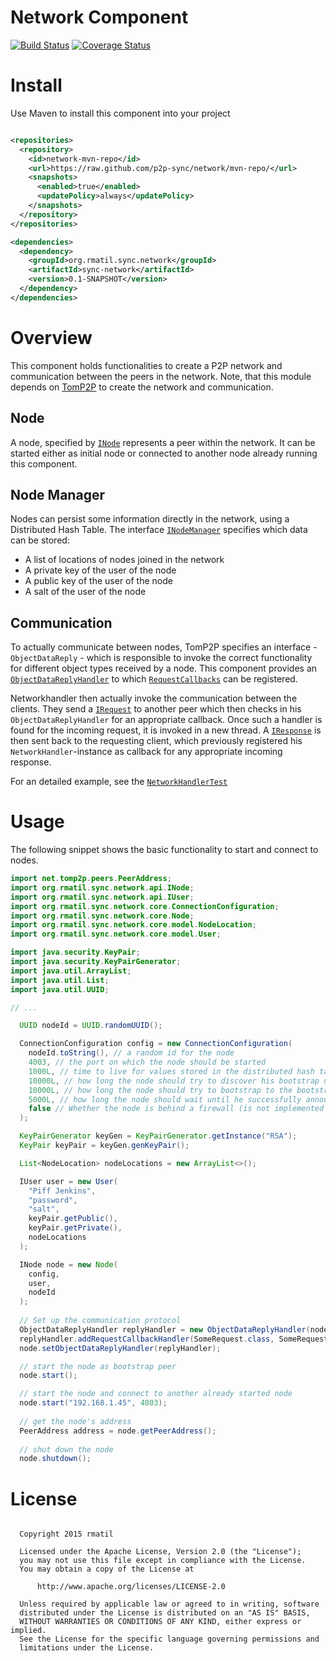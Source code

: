 # Network Component

[![Build Status](https://travis-ci.org/p2p-sync/network.svg)](https://travis-ci.org/p2p-sync/network)
[![Coverage Status](https://coveralls.io/repos/p2p-sync/network/badge.svg?branch=master&service=github)](https://coveralls.io/github/p2p-sync/network?branch=master)

# Install
Use Maven to install this component into your project

```xml

<repositories>
  <repository>
    <id>network-mvn-repo</id>
    <url>https://raw.github.com/p2p-sync/network/mvn-repo/</url>
    <snapshots>
      <enabled>true</enabled>
      <updatePolicy>always</updatePolicy>
    </snapshots>
  </repository>
</repositories>

<dependencies>
  <dependency>
    <groupId>org.rmatil.sync.network</groupId>
    <artifactId>sync-network</artifactId>
    <version>0.1-SNAPSHOT</version>
  </dependency>
</dependencies>

```

# Overview
This component holds functionalities to create a P2P network and communication between the peers in the network.
Note, that this module depends on [TomP2P](https://github.com/tomp2p/TomP2P) to create the network and communication.

## Node
A node, specified by [`INode`](https://github.com/p2p-sync/network/blob/master/src/main/java/org/rmatil/sync/network/api/INode.java) represents a peer within the network. It can be started either as initial node or connected to another node already
running this component.

## Node Manager
Nodes can persist some information directly in the network, using a Distributed Hash Table. The interface  [`INodeManager`](https://github.com/p2p-sync/network/blob/master/src/main/java/org/rmatil/sync/network/api/INodeManager.java)
specifies which data can be stored:

* A list of locations of nodes joined in the network
* A private key of the user of the node
* A public key of the user of the node
* A salt of the user of the node


## Communication
To actually communicate between nodes, TomP2P specifies an interface - `ObjectDataReply` - which is responsible to invoke
the correct functionality for different object types received by a node. This component provides an [`ObjectDataReplyHandler`](https://github.com/p2p-sync/network/blob/master/src/main/java/org/rmatil/sync/network/core/messaging/ObjectDataReplyHandler.java)
to which [`RequestCallbacks`](https://github.com/p2p-sync/network/blob/master/src/main/java/org/rmatil/sync/network/api/IRequestCallback.java) can be registered.

Networkhandler then actually invoke the communication between the clients. They send a [`IRequest`](https://github.com/p2p-sync/network/blob/master/src/main/java/org/rmatil/sync/network/api/IRequest.java) to another peer which then checks in his `ObjectDataReplyHandler` for an appropriate callback. Once such a handler is found
for the incoming request, it is invoked in a new thread. A [`IResponse`](https://github.com/p2p-sync/network/blob/master/src/main/java/org/rmatil/sync/network/api/IResponse.java) is then sent back to the requesting client, which previously registered his `NetworkHandler`-instance as callback for any 
appropriate incoming response. 

For an detailed example, see the [`NetworkHandlerTest`](https://github.com/p2p-sync/network/blob/master/src/test/java/org/rmatil/sync/network/test/core/NetworkHandlerTest.java#L90)

# Usage 
The following snippet shows the basic functionality to start and connect to nodes.

```java
import net.tomp2p.peers.PeerAddress;
import org.rmatil.sync.network.api.INode;
import org.rmatil.sync.network.api.IUser;
import org.rmatil.sync.network.core.ConnectionConfiguration;
import org.rmatil.sync.network.core.Node;
import org.rmatil.sync.network.core.model.NodeLocation;
import org.rmatil.sync.network.core.model.User;

import java.security.KeyPair;
import java.security.KeyPairGenerator;
import java.util.ArrayList;
import java.util.List;
import java.util.UUID;

// ...

  UUID nodeId = UUID.randomUUID();

  ConnectionConfiguration config = new ConnectionConfiguration(
    nodeId.toString(), // a random id for the node
    4003, // the port on which the node should be started
    1000L, // time to live for values stored in the distributed hash table cache (in ms)
    10000L, // how long the node should try to discover his bootstrap node (in ms)
    10000L, // how long the node should try to bootstrap to the bootstrap node
    5000L, // how long the node should wait until he successfully announced his shutdown to other peers (in ms)
    false // Whether the node is behind a firewall (is not implemented yet)
  );

  KeyPairGenerator keyGen = KeyPairGenerator.getInstance("RSA");
  KeyPair keyPair = keyGen.genKeyPair();

  List<NodeLocation> nodeLocations = new ArrayList<>();

  IUser user = new User(
    "Piff Jenkins",
    "password",
    "salt",
    keyPair.getPublic(),
    keyPair.getPrivate(),
    nodeLocations
  );

  INode node = new Node(
    config,
    user,
    nodeId
  );
  
  // Set up the communication protocol
  ObjectDataReplyHandler replyHandler = new ObjectDataReplyHandler(node);
  replyHandler.addRequestCallbackHandler(SomeRequest.class, SomeRequestHandler.class);
  node.setObjectDataReplyHandler(replyHandler);

  // start the node as bootstrap peer
  node.start();

  // start the node and connect to another already started node
  node.start("192.168.1.45", 4003);
    
  // get the node's address
  PeerAddress address = node.getPeerAddress();
    
  // shut down the node
  node.shutdown();

```

# License

```

  Copyright 2015 rmatil

  Licensed under the Apache License, Version 2.0 (the "License");
  you may not use this file except in compliance with the License.
  You may obtain a copy of the License at

      http://www.apache.org/licenses/LICENSE-2.0

  Unless required by applicable law or agreed to in writing, software
  distributed under the License is distributed on an "AS IS" BASIS,
  WITHOUT WARRANTIES OR CONDITIONS OF ANY KIND, either express or implied.
  See the License for the specific language governing permissions and
  limitations under the License.
  
```
